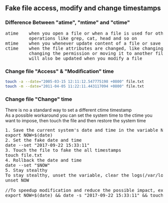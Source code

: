 ## Fake file access, modify and change timestamps

### Difference Between "atime", "mtime" and "ctime"
<pre>
atime    when you open a file or when a file is used for other
         operations like grep, cat, head and so on
mtime    when you whenever update content of a file or save a file
ctime    when the file attributes are changed, like changing the owner,
         changing the permission or moving it to another filesystem, but
         will also be updated when you modify a file
</pre>

### Change file "Access" & "Modification" time
```sh
touch -a --date="2005-03-15 12:11:12.547775198 +0800" file.txt
touch -m --date="2011-04-05 11:22:11.443117094 +0800" file.txt
```

### Change file "Change" time
There is no a standard way to set a different ctime timestamp<br/>
As a possible workaround you can set the system time to the ctime you want to impose, then touch the file and then restore the system time<br/>
<pre>
1. Save the current system's date and time in the variable NOW
export NOW=$(date)
2. Set the fake date and time
date --set "2017-09-22 15:33:11"
3. Touch the file to fake the all timestamps
touch file.txt
4. Rollback the date and time
date --set "$NOW"
5. Stay stealthy
To stay stealthy, unset the variable, clear the logs(/var/log/messages and so on) and history
unset NOW

//To speedup modification and reduce the possible impact, execute the above command as follows:
export NOW=$(date) && date -s "2017-09-22 15:33:11" && touch file.txt && date -s "$NOW" && unset NOW
</pre>
